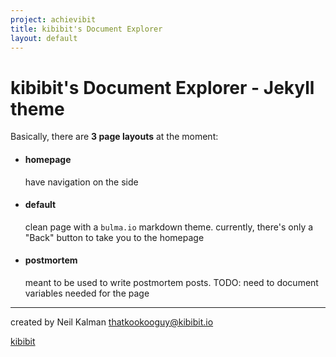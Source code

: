 ```yaml
---
project: achievibit
title: kibibit's Document Explorer
layout: default
---
```


# kibibit's Document Explorer - Jekyll theme

Basically, there are **3 page layouts** at the moment:

- #### homepage
  have navigation on the side

- #### default
  clean page with a `bulma.io` markdown theme.
  currently, there's only a "Back" button to take you to the homepage

- #### postmortem
  meant to be used to write postmortem posts.
  TODO: need to document variables needed for the page

----

created by Neil Kalman thatkookooguy@kibibit.io

<span class="kb-logo"><a href="http://kibibit.io">kibibit</a></span>
